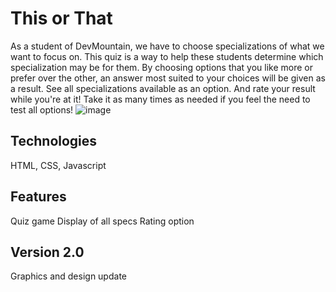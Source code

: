 # This or That
As a student of DevMountain, we have to choose specializations of what we want to focus on. This quiz is a way to help these students determine which specialization may be for them. By choosing options that you like more or prefer over the other, an answer most suited to your choices will be given as a result. See all specializations available as an option. And rate your result while you're at it! Take it as many times as needed if you feel the need to test all options!
![image](https://github.com/sophiaparkk/Capstone/assets/127331805/20861921-0d63-4492-8f60-a25737cd8aac)


## Technologies
HTML, CSS, Javascript

## Features
Quiz game
Display of all specs
Rating option

## Version 2.0
Graphics and design update
